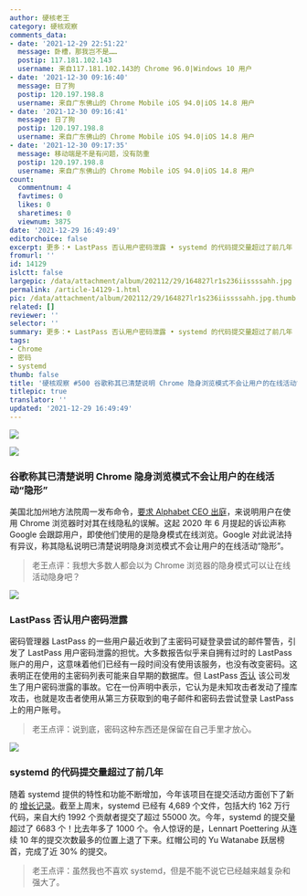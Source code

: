 ```yaml
---
author: 硬核老王
category: 硬核观察
comments_data:
- date: '2021-12-29 22:51:22'
  message: 卧槽，那我岂不是……
  postip: 117.181.102.143
  username: 来自117.181.102.143的 Chrome 96.0|Windows 10 用户
- date: '2021-12-30 09:16:40'
  message: 日了狗
  postip: 120.197.198.8
  username: 来自广东佛山的 Chrome Mobile iOS 94.0|iOS 14.8 用户
- date: '2021-12-30 09:16:41'
  message: 日了狗
  postip: 120.197.198.8
  username: 来自广东佛山的 Chrome Mobile iOS 94.0|iOS 14.8 用户
- date: '2021-12-30 09:17:35'
  message: 移动端是不是有问题，没有防重
  postip: 120.197.198.8
  username: 来自广东佛山的 Chrome Mobile iOS 94.0|iOS 14.8 用户
count:
  commentnum: 4
  favtimes: 0
  likes: 0
  sharetimes: 0
  viewnum: 3875
date: '2021-12-29 16:49:49'
editorchoice: false
excerpt: 更多：• LastPass 否认用户密码泄露 • systemd 的代码提交量超过了前几年
fromurl: ''
id: 14129
islctt: false
largepic: /data/attachment/album/202112/29/164827lr1s236iissssahh.jpg
permalink: /article-14129-1.html
pic: /data/attachment/album/202112/29/164827lr1s236iissssahh.jpg.thumb.jpg
related: []
reviewer: ''
selector: ''
summary: 更多：• LastPass 否认用户密码泄露 • systemd 的代码提交量超过了前几年
tags:
- Chrome
- 密码
- systemd
thumb: false
title: '硬核观察 #500 谷歌称其已清楚说明 Chrome 隐身浏览模式不会让用户的在线活动“隐形”'
titlepic: true
translator: ''
updated: '2021-12-29 16:49:49'
---
```


![](/data/attachment/album/202112/29/164827lr1s236iissssahh.jpg)


![](/data/attachment/album/202112/29/164835ldic66dgiaq6hqic.jpg)


### 谷歌称其已清楚说明 Chrome 隐身浏览模式不会让用户的在线活动“隐形”


美国北加州地方法院周一发布命令，[要求 Alphabet CEO 出庭](https://www.bloomberglaw.com/public/document/BrownetalvGoogleLLCetalDocketNo520cv03664NDCalJun022020CourtDocke/7?doc_id=X5K5UKOD7G99JU86J7OJ8PCGKKQ)，来说明用户在使用 Chrome 浏览器时对其在线隐私的误解。这起 2020 年 6 月提起的诉讼声称 Google 会跟踪用户，即使他们使用的是隐身模式在线浏览。Google 对此说法持有异议，称其隐私说明已清楚说明隐身浏览模式不会让用户的在线活动“隐形”。



> 
> 老王点评：我想大多数人都会以为 Chrome 浏览器的隐身模式可以让在线活动隐身吧？
> 
> 
> 


![](/data/attachment/album/202112/29/164901ybziasfbs3ssanas.jpg)


### 


### LastPass 否认用户密码泄露


密码管理器 LastPass 的一些用户最近收到了主密码可疑登录尝试的邮件警告，引发了 LastPass 用户密码泄露的担忧。大多数报告似乎来自拥有过时的 LastPass 账户的用户，这意味着他们已经有一段时间没有使用该服务，也没有改变密码。这表明正在使用的主密码列表可能来自早期的数据库。但 LastPass [否认](https://gizmodo.com/lastpass-says-it-didnt-leak-your-password-1848276573) 该公司发生了用户密码泄露的事故。它在一份声明中表示，它认为是未知攻击者发动了撞库攻击，也就是攻击者使用从第三方获取到的电子邮件和密码去尝试登录 LastPass 上的用户账号。



> 
> 老王点评：说到底，密码这种东西还是保留在自己手里才放心。
> 
> 
> 


![](/data/attachment/album/202112/29/164936bwc32x9zdxy28bap.jpg)


### systemd 的代码提交量超过了前几年


随着 systemd 提供的特性和功能不断增加，今年该项目在提交活动方面创下了新的 [增长记录](https://www.phoronix.com/scan.php?page=news_item&px=systemd-2021-commits)。截至上周末，systemd 已经有 4,689 个文件，包括大约 162 万行代码，来自大约 1992 个贡献者提交了超过 55000 次。今年，systemd 的提交量超过了 6683 个！比去年多了 1000 个。令人惊讶的是，Lennart Poettering 从连续 10 年的提交次数最多的位置上退了下来。红帽公司的 Yu Watanabe 跃居榜首，完成了近 30% 的提交。



> 
> 老王点评：虽然我也不喜欢 systemd，但是不能不说它已经越来越复杂和强大了。
> 
> 
>